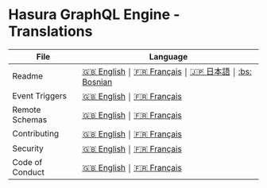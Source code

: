 # Hasura GraphQL Engine - Translations

| File            | Language      |
|-----------------|---------------|
| Readme          | [:uk: English](../README.md)          ￨ [:fr: Français](README.french.md)          ￨ [:jp: 日本語](README.japanese.md)          ￨ [:bs: Bosnian](README.bosnian.md) 
| Event Triggers  | [:uk: English](../event-triggers.md)  ￨ [:fr: Français](event-triggers.french.md)  |
| Remote Schemas  | [:uk: English](../remote-schemas.md)  ￨ [:fr: Français](remote-schemas.french.md)  |
| Contributing    | [:uk: English](../CONTRIBUTING.md)    ￨ [:fr: Français](CONTRIBUTING.french.md)    |
| Security        | [:uk: English](../SECURITY.md)        ￨ [:fr: Français](SECURITY.french.md)        |
| Code of Conduct | [:uk: English](../code-of-conduct.md) ￨ [:fr: Français](code-of-conduct.french.md) |
